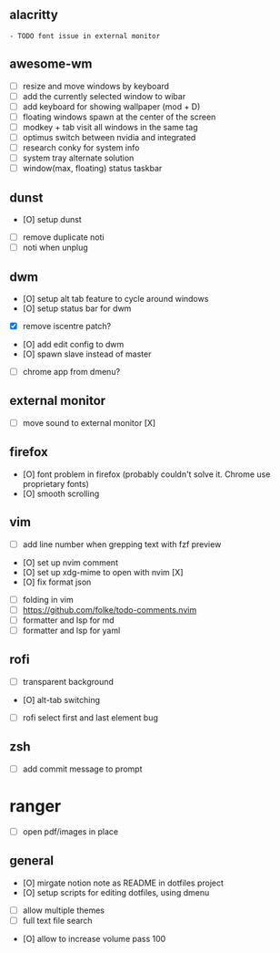## alacritty
	- TODO font issue in external monitor
## awesome-wm
- [ ] resize and move windows by keyboard
- [ ] add the currently selected window to wibar
- [ ] add keyboard for showing wallpaper (mod + D)
- [ ] floating windows spawn at the center of the screen
- [ ] modkey + tab visit all windows in the same tag
- [ ] optimus switch between nvidia and integrated
- [ ] research conky for system info
- [ ] system tray alternate solution
- [ ] window(max, floating) status taskbar
## dunst
- [O] setup dunst
- [ ] remove duplicate noti
- [ ] noti when unplug
## dwm
- [O] setup alt tab feature to cycle around windows
- [O] setup status bar for dwm
- [X] remove iscentre patch?
- [O] add edit config to dwm
- [O] spawn slave instead of master
- [ ] chrome app from dmenu?
## external monitor
- [ ] move sound to external monitor [X]
## firefox
- [O] font problem in firefox (probably couldn't solve it. Chrome use proprietary fonts)
- [O] smooth scrolling
## vim
- [ ] add line number when grepping text with fzf preview
- [O] set up nvim comment
- [O] set up xdg-mime to open with nvim [X]
- [O] fix format json
- [ ] folding in vim
- [ ] <https://github.com/folke/todo-comments.nvim>
- [ ] formatter and lsp for md
- [ ] formatter and lsp for yaml
## rofi
- [ ] transparent background
- [O] alt-tab switching
- [ ] rofi select first and last element bug
## zsh
- [ ] add commit message to prompt
# ranger
- [ ] open pdf/images in place
## general
- [O] mirgate notion note as README in dotfiles project
- [O] setup scripts for editing dotfiles, using dmenu
- [ ] allow multiple themes
- [ ] full text file search
- [O] allow to increase volume pass 100